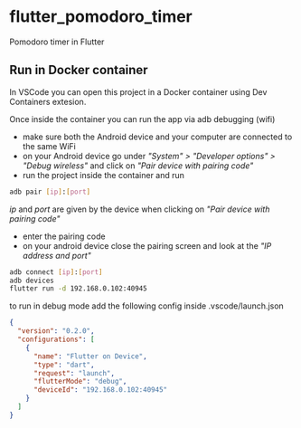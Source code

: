 # flutter_pomodoro_timer

Pomodoro timer in Flutter

## Run in Docker container

In VSCode you can open this project in a Docker container using Dev Containers extesion.

Once inside the container you can run the app via adb debugging (wifi)

- make sure both the Android device and your computer are connected to the same WiFi
- on your Android device go under *"System" > "Developer options" > "Debug wireless"* and click on *"Pair device with pairing code"*
- run the project inside the container and run

```sh
adb pair [ip]:[port]
```

*ip* and *port* are given by the device when clicking on *"Pair device with pairing code"*

- enter the pairing code
- on your android device close the pairing screen and look at the *"IP address and port"*

```sh
adb connect [ip]:[port]
adb devices
flutter run -d 192.168.0.102:40945
```

to run in debug mode add the following config inside .vscode/launch.json

```json
{
  "version": "0.2.0",
  "configurations": [
    {
      "name": "Flutter on Device",
      "type": "dart",
      "request": "launch",
      "flutterMode": "debug",
      "deviceId": "192.168.0.102:40945"
    }
  ]
}
```